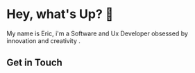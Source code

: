  # Hey, what's Up? 🐙
 My name is Eric, i'm a Software and Ux Developer obsessed by <br> innovation and creativity .
## Get in Touch

